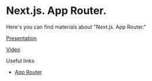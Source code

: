 # Next.js. App Router.

Here's you can find materials about "Next.js. App Router."

[Presentation](https://docs.google.com/presentation/d/1CmYGpUDFTrEKf6URTlborX7cirIaQS7T2_slt2bjTus/edit?usp=sharing)

[Video](https://drive.google.com/file/d/1Ho6mpY81sQnJN0V6wlI3g8YqI3RG0uWG/view?usp=sharing)

Useful links

- [App Router](https://nextjs.org/docs)
